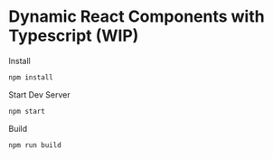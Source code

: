 # Dynamic React Components with Typescript (WIP)

Install

```bash
npm install
```

Start Dev Server

```bash
npm start
```

Build

```bash
npm run build
```
